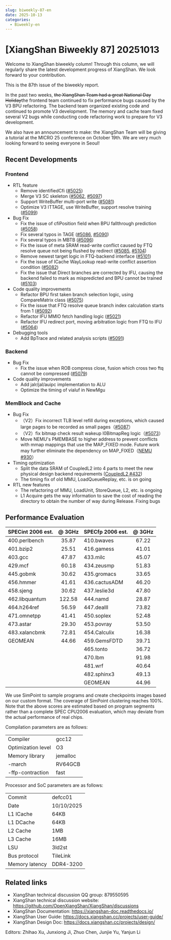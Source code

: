 ```yaml
---
slug: biweekly-87-en
date: 2025-10-13
categories:
  - Biweekly-en
---
```


# [XiangShan Biweekly 87] 20251013

Welcome to XiangShan biweekly column! Through this column, we will regularly share the latest development progress of XiangShan. We look forward to your contribution.

This is the 87th issue of the biweekly report.

In the past two weeks, ~~the XiangShan Team had a great National Day Holiday~~the frontend team continued to fix performance bugs caused by the V3 BPU refactoring. The backend team organized existing code and continued to promote V3 development. The memory and cache team fixed several V2 bugs while conducting code refactoring work to prepare for V3 development.

We also have an announcement to make: the XiangShan Team will be giving a tutorial at the MICRO 25 conference on October 19th. We are very much looking forward to seeing everyone in Seoul!

<!-- more -->

## Recent Developments

### Frontend

- RTL feature
  - Remove identifiedCfi ([#5025](https://github.com/OpenXiangShan/XiangShan/pull/5025))
  - Merge V3 SC skeleton ([#5062](https://github.com/OpenXiangShan/XiangShan/pull/5062), [#5097](https://github.com/OpenXiangShan/XiangShan/pull/5097))
  - Support WriteBuffer multi-port write ([#5081](https://github.com/OpenXiangShan/XiangShan/pull/5081))
  - Optimize V3 ITTAGE, use WriteBuffer, support resolve training ([#5099](https://github.com/OpenXiangShan/XiangShan/pull/5099))
- Bug Fix
  - Fix the issue of cfiPosition field when BPU fallthrough prediction ([#5058](https://github.com/OpenXiangShan/XiangShan/pull/5058))
  - Fix several typos in TAGE ([#5086](https://github.com/OpenXiangShan/XiangShan/pull/5086), [#5090](https://github.com/OpenXiangShan/XiangShan/pull/5090))
  - Fix several typos in MBTB ([#5096](https://github.com/OpenXiangShan/XiangShan/pull/5096))
  - Fix the issue of meta SRAM read-write conflict caused by FTQ resolve queue not being flushed by redirect ([#5085](https://github.com/OpenXiangShan/XiangShan/pull/5085), [#5104](https://github.com/OpenXiangShan/XiangShan/pull/5104))
  - Remove newest target logic in FTQ-backend interface ([#5101](https://github.com/OpenXiangShan/XiangShan/pull/5101))
  - Fix the issue of ICache WayLookup read-write conflict assertion condition ([#5082](https://github.com/OpenXiangShan/XiangShan/pull/5082))
  - Fix the issue that Direct branches are corrected by IFU, causing the backend failed to mark as mispredicted and BPU cannot be trained ([#5103](https://github.com/OpenXiangShan/XiangShan/pull/5103))
- Code quality improvements
  - Refactor BPU first taken branch selection logic, using CompareMatrix class ([#5075](https://github.com/OpenXiangShan/XiangShan/pull/5075))
  - Fix the issue that FTQ resolve queue branch index calculation starts from 1 ([#5092](https://github.com/OpenXiangShan/XiangShan/pull/5092))
  - Refactor IFU MMIO fetch handling logic ([#5021](https://github.com/OpenXiangShan/XiangShan/pull/5021))
  - Refactor IFU redirect port, moving arbitration logic from FTQ to IFU ([#5064](https://github.com/OpenXiangShan/XiangShan/pull/5064))
- Debugging tools
  - Add BpTrace and related analysis scripts ([#5091](https://github.com/OpenXiangShan/XiangShan/pull/5091))

### Backend

- Bug Fix
  - Fix the issue when ROB compress close, fusion which cross two ftq cannot be compressed ([#5079](https://github.com/OpenXiangShan/XiangShan/pull/5079))
- Code quality improvements
  - Add jalr/jal/auipc implementation to ALU
  - Optimize the timing of vialuf in NewMgu

### MemBlock and Cache

- Bug Fix
  - （V2）Fix incorrect TLB level refill during exceptions, which caused large pages to be recorded as small pages（[#5087](https://github.com/OpenXiangShan/XiangShan/pull/5087)）
  - （V2）fix bitmap check result wakeup l0BitmapReg logic（[#5073](https://github.com/OpenXiangShan/XiangShan/pull/5073)）
  - Move NEMU's PMEMBASE to higher address to prevent conflicts with mmap mappings that use the MAP_FIXED mode. Future work may further eliminate the dependency on MAP_FIXED（[NEMU #930](https://github.com/OpenXiangShan/NEMU/pull/930)）
- Timing optimization
  - Split the data SRAM of CoupledL2 into 4 parts to meet the new physical design backend requirements  ([CoupledL2 #432](https://github.com/OpenXiangShan/CoupledL2/pull/432))
  - The timing fix of old MMU, LoadQueueReplay, etc. is on going
- RTL new features
  - The refactoring of MMU, LoadUnit, StoreQueue, L2, etc. is ongoing
  - L1 Acquire gets the way information to save the cost of reading the directory to obtain the number of way during Release. Fixing bugs

## Performance Evaluation

| SPECint 2006 est. | @ 3GHz | SPECfp 2006 est. | @ 3GHz |
| :---------------- | :----: | :--------------- | :----: |
| 400.perlbench     | 35.87  | 410.bwaves       | 67.22  |
| 401.bzip2         | 25.51  | 416.gamess       | 41.01  |
| 403.gcc           | 47.87  | 433.milc         | 45.07  |
| 429.mcf           | 60.18  | 434.zeusmp       | 51.83  |
| 445.gobmk         | 30.62  | 435.gromacs      | 33.65  |
| 456.hmmer         | 41.61  | 436.cactusADM    | 46.20  |
| 458.sjeng         | 30.62  | 437.leslie3d     | 47.80  |
| 462.libquantum    | 122.58 | 444.namd         | 28.87  |
| 464.h264ref       | 56.59  | 447.dealII       | 73.82  |
| 471.omnetpp       | 41.41  | 450.soplex       | 52.48  |
| 473.astar         | 29.30  | 453.povray       | 53.50  |
| 483.xalancbmk     | 72.81  | 454.Calculix     | 16.38  |
| GEOMEAN           | 44.66  | 459.GemsFDTD     | 39.71  |
|                   |        | 465.tonto        | 36.72  |
|                   |        | 470.lbm          | 91.98  |
|                   |        | 481.wrf          | 40.64  |
|                   |        | 482.sphinx3      | 49.13  |
|                   |        | GEOMEAN          | 44.96  |

We use SimPoint to sample programs and create checkpoints images based on our custom format. The coverage of SimPoint clustering reaches 100%. Note that the above scores are estimated based on program segments rather than a complete SPEC CPU2006 evaluation, which may deviate from the actual performance of real chips.

Compilation parameters are as follows:

|                    |          |
| ------------------ | -------- |
| Compiler           | gcc12    |
| Optimization level | O3       |
| Memory library     | jemalloc |
| -march             | RV64GCB  |
| -ffp-contraction   | fast     |

Processor and SoC parameters are as follows:

|                |            |
| -------------- | ---------- |
| Commit         | defcc01    |
| Date           | 10/10/2025 |
| L1 ICache      | 64KB       |
| L1 DCache      | 64KB       |
| L2 Cache       | 1MB        |
| L3 Cache       | 16MB       |
| LSU            | 3ld2st     |
| Bus protocol   | TileLink   |
| Memory latency | DDR4-3200  |

## Related links

- XiangShan technical discussion QQ group: 879550595
- XiangShan technical discussion website: <https://github.com/OpenXiangShan/XiangShan/discussions>
- XiangShan Documentation: <https://xiangshan-doc.readthedocs.io/>
- XiangShan User Guide: <https://docs.xiangshan.cc/projects/user-guide/>
- XiangShan Design Doc: <https://docs.xiangshan.cc/projects/design/>

Editors: Zhihao Xu, Junxiong Ji, Zhuo Chen, Junjie Yu, Yanjun Li
